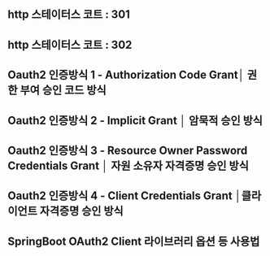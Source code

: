 



## http 스테이터스 코트 : 301



## http 스테이터스 코트 : 302




## Oauth2 인증방식 1 - Authorization Code Grant│ 권한 부여 승인 코드 방식


## Oauth2 인증방식 2 - Implicit Grant │ 암묵적 승인 방식


## Oauth2 인증방식 3 - Resource Owner Password Credentials Grant │ 자원 소유자 자격증명 승인 방식


## Oauth2 인증방식 4 - Client Credentials Grant │클라이언트 자격증명 승인 방식


## SpringBoot OAuth2 Client 라이브러리 옵션 등 사용법
